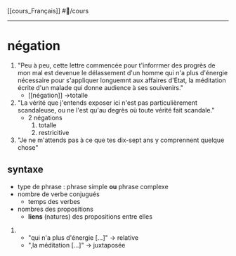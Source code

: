 [[cours_Français]] #📝/cours 

---
# négation
1. "Peu à peu, cette lettre commencée pour t'inforrmer des progrès de mon mal est devenue le délassement d'un homme qui n'a plus d'énergie nécessaire pour s'appliquer longuemnt aux affaires d'Etat, la méditation écrite d'un malade qui donne audience à ses souivenirs."
	- [[négation]] ->totalle
2. "La vérité que j'entends exposer ici n'est pas particulièrement scandaleuse, ou ne l'est qu'au degrès où toute vérité fait scandale."
	- 2 négations
		1. totalle
		2. restricitive 
3. "Je ne m'attends pas à ce que tes dix-sept ans y comprennent quelque chose"
## syntaxe
- type de phrase : phrase simple **ou** phrase complexe
- nombre de verbe conjugués 
	- temps des verbes
- nombres des propositions
	- **liens** (natures) des propositions entre elles
1. - "qui n'a plus d'énergie [...]" -> relative
	- ",la méditation [...]" -> juxtaposée